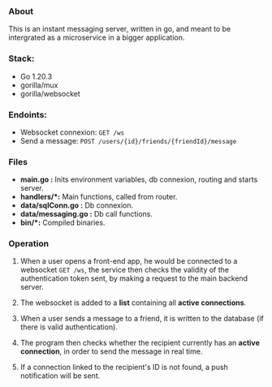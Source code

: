 ### About

This is an instant messaging server, written in go, and meant to be intergrated as a microservice in a bigger application.

### Stack:
- Go 1.20.3
- gorilla/mux
- gorilla/websocket

### Endoints:
- Websocket connexion: ``GET /ws``
- Send a message: ``POST /users/{id}/friends/{friendId}/message``

### Files
- **main.go :** Inits environment variables, db connexion, routing and starts server.
- **handlers/*:** Main functions, called from router.
- **data/sqlConn.go :** Db connexion.
- **data/messaging.go :** Db call functions.
- **bin/*:** Compiled binaries.

### Operation
1. When a user opens a front-end app, he would be connected to a websocket ``GET /ws``, the service then checks the validity of the authentication token sent, by making a request to the main backend server.

2) The websocket is added to a **list** containing all **active connections**.

3. When a user sends a message to a friend, it is written to the database (if there is valid authentication).

4) The program then checks whether the recipient currently has an **active connection**, in order to send the message in real time.

5. If a connection linked to the recipient's ID is not found, a push notification will be sent.
